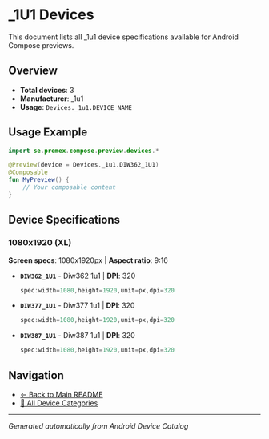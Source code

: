 # _1U1 Devices

This document lists all _1u1 device specifications available for Android Compose previews.

## Overview

- **Total devices**: 3
- **Manufacturer**: _1u1
- **Usage**: `Devices._1u1.DEVICE_NAME`

## Usage Example

```kotlin
import se.premex.compose.preview.devices.*

@Preview(device = Devices._1u1.DIW362_1U1)
@Composable
fun MyPreview() {
    // Your composable content
}
```

## Device Specifications

### 1080x1920 (XL)

**Screen specs**: 1080x1920px | **Aspect ratio**: 9:16

- **`DIW362_1U1`** - Diw362 1u1 | **DPI**: 320
  ```kotlin
  spec:width=1080,height=1920,unit=px,dpi=320
  ```

- **`DIW377_1U1`** - Diw377 1u1 | **DPI**: 320
  ```kotlin
  spec:width=1080,height=1920,unit=px,dpi=320
  ```

- **`DIW387_1U1`** - Diw387 1u1 | **DPI**: 320
  ```kotlin
  spec:width=1080,height=1920,unit=px,dpi=320
  ```

## Navigation

- [← Back to Main README](../../README.md)
- [📱 All Device Categories](../README.md)

---
*Generated automatically from Android Device Catalog*
